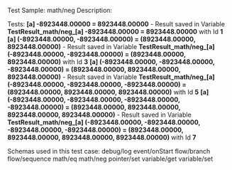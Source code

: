 Test Sample: math/neg
Description: 

Tests:
	**[a] -8923448.00000 = 8923448.00000** - Result saved in Variable **TestResult_math/neg_[a] -8923448.00000 = 8923448.00000** with Id **1**
	**[a] (-8923448.00000, -8923448.00000) = (8923448.00000, 8923448.00000)** - Result saved in Variable **TestResult_math/neg_[a] (-8923448.00000, -8923448.00000) = (8923448.00000, 8923448.00000)** with Id **3**
	**[a] (-8923448.00000, -8923448.00000, -8923448.00000) = (8923448.00000, 8923448.00000, 8923448.00000)** - Result saved in Variable **TestResult_math/neg_[a] (-8923448.00000, -8923448.00000, -8923448.00000) = (8923448.00000, 8923448.00000, 8923448.00000)** with Id **5**
	**[a] (-8923448.00000, -8923448.00000, -8923448.00000, -8923448.00000) = (8923448.00000, 8923448.00000, 8923448.00000, 8923448.00000)** - Result saved in Variable **TestResult_math/neg_[a] (-8923448.00000, -8923448.00000, -8923448.00000, -8923448.00000) = (8923448.00000, 8923448.00000, 8923448.00000, 8923448.00000)** with Id **7**

Schemas used in this test case:
	debug/log
	event/onStart
	flow/branch
	flow/sequence
	math/eq
	math/neg
	pointer/set
	variable/get
	variable/set
